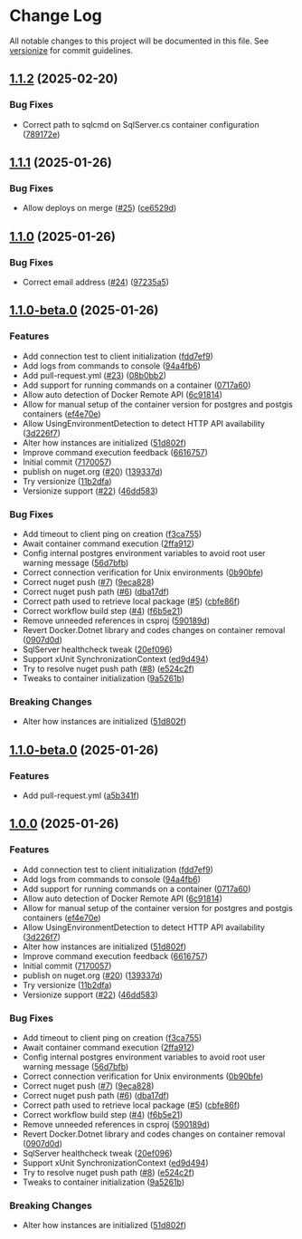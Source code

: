 # Change Log

All notable changes to this project will be documented in this file. See [versionize](https://github.com/versionize/versionize) for commit guidelines.


<a name="1.1.2"></a>
## [1.1.2](https://www.github.com/miguelcouteirorodrigues/DockerTools/releases/tag/v1.1.2) (2025-02-20)

### Bug Fixes

* Correct path to sqlcmd on SqlServer.cs container configuration ([789172e](https://www.github.com/miguelcouteirorodrigues/DockerTools/commit/789172e53e6a7f57b7340172dcb823b117c6975a))

<a name="1.1.1"></a>
## [1.1.1](https://www.github.com/miguelcouteirorodrigues/DockerTools/releases/tag/v1.1.1) (2025-01-26)

### Bug Fixes

* Allow deploys on merge ([#25](https://www.github.com/miguelcouteirorodrigues/DockerTools/issues/25)) ([ce6529d](https://www.github.com/miguelcouteirorodrigues/DockerTools/commit/ce6529d4a48f1d0850d1505673d5d54bdec77b95))

<a name="1.1.0"></a>
## [1.1.0](https://www.github.com/miguelcouteirorodrigues/DockerTools/releases/tag/v1.1.0) (2025-01-26)

### Bug Fixes

* Correct email address ([#24](https://www.github.com/miguelcouteirorodrigues/DockerTools/issues/24)) ([97235a5](https://www.github.com/miguelcouteirorodrigues/DockerTools/commit/97235a5997623ac24dc94b0c92b74c141174e668))

<a name="1.1.0-beta.0"></a>
## [1.1.0-beta.0](https://www.github.com/miguelcouteirorodrigues/DockerTools/releases/tag/v1.1.0-beta.0) (2025-01-26)

### Features

* Add connection test to client initialization ([fdd7ef9](https://www.github.com/miguelcouteirorodrigues/DockerTools/commit/fdd7ef9b2a0938bd56e14a0ac58c3c6e2f88b571))
* Add logs from commands to console ([94a4fb6](https://www.github.com/miguelcouteirorodrigues/DockerTools/commit/94a4fb64a07991981c23d01625d3a3dcbe6219a5))
* Add pull-request.yml ([#23](https://www.github.com/miguelcouteirorodrigues/DockerTools/issues/23)) ([08b0bb2](https://www.github.com/miguelcouteirorodrigues/DockerTools/commit/08b0bb2c01a9364c8d2df534210f7484291bec2c))
* Add support for running commands on a container ([0717a60](https://www.github.com/miguelcouteirorodrigues/DockerTools/commit/0717a6087beaa3dbb63d3bbe5c0a58423fa9ace5))
* Allow auto detection of Docker Remote API ([6c91814](https://www.github.com/miguelcouteirorodrigues/DockerTools/commit/6c9181403dde2a62fb43134d8f423674fc0593cd))
* Allow for manual setup of the container version for postgres and postgis containers ([ef4e70e](https://www.github.com/miguelcouteirorodrigues/DockerTools/commit/ef4e70e42b6a996f9ddeecead444f17066d10847))
* Allow UsingEnvironmentDetection to detect HTTP API availability ([3d226f7](https://www.github.com/miguelcouteirorodrigues/DockerTools/commit/3d226f7fc8ba3fa21d88a30f07c3c2af8dcc4a40))
* Alter how instances are initialized ([51d802f](https://www.github.com/miguelcouteirorodrigues/DockerTools/commit/51d802fc74958dcf73c0cdeab49c12981dfdff71))
* Improve command execution feedback ([6616757](https://www.github.com/miguelcouteirorodrigues/DockerTools/commit/66167572315b1d0107ac31b2656f598a5b423568))
* Initial commit ([7170057](https://www.github.com/miguelcouteirorodrigues/DockerTools/commit/717005767f77cedac6c6ff11d4268bc8736f18b6))
* publish on nuget.org ([#20](https://www.github.com/miguelcouteirorodrigues/DockerTools/issues/20)) ([139337d](https://www.github.com/miguelcouteirorodrigues/DockerTools/commit/139337dc2125b2791cfaef27dcf81839eb3e80ad))
* Try versionize ([11b2dfa](https://www.github.com/miguelcouteirorodrigues/DockerTools/commit/11b2dfa48c627e4602fe2b9913c3e61a1cceb6ab))
* Versionize support ([#22](https://www.github.com/miguelcouteirorodrigues/DockerTools/issues/22)) ([46dd583](https://www.github.com/miguelcouteirorodrigues/DockerTools/commit/46dd583f4dc70354ffcb26c9105e5ea882fed2a9))

### Bug Fixes

* Add timeout to client ping on creation ([f3ca755](https://www.github.com/miguelcouteirorodrigues/DockerTools/commit/f3ca755be5189f35782a9f61609871de78bca941))
* Await container command execution ([2ffa912](https://www.github.com/miguelcouteirorodrigues/DockerTools/commit/2ffa912f1741fa970b4b64ab47529441cb77b7bc))
* Config internal postgres environment variables to avoid root user warning message ([56d7bfb](https://www.github.com/miguelcouteirorodrigues/DockerTools/commit/56d7bfbee9e40122f0d8bab37c75e8333bc419e3))
* Correct connection verification for Unix environments ([0b90bfe](https://www.github.com/miguelcouteirorodrigues/DockerTools/commit/0b90bfe21c890f129b86d1ac4cb02219937a3c78))
* Correct nuget push ([#7](https://www.github.com/miguelcouteirorodrigues/DockerTools/issues/7)) ([9eca828](https://www.github.com/miguelcouteirorodrigues/DockerTools/commit/9eca8282ea162427210b973ea0688f58d60d9640))
* Correct nuget push path ([#6](https://www.github.com/miguelcouteirorodrigues/DockerTools/issues/6)) ([dba17df](https://www.github.com/miguelcouteirorodrigues/DockerTools/commit/dba17df9dfa06ccd0d1fd4acdf0717d85ef74aa6))
* Correct path used to retrieve local package ([#5](https://www.github.com/miguelcouteirorodrigues/DockerTools/issues/5)) ([cbfe86f](https://www.github.com/miguelcouteirorodrigues/DockerTools/commit/cbfe86f6c5d723b6c3d2a86de11175c97fc1666b))
* Correct workflow build step ([#4](https://www.github.com/miguelcouteirorodrigues/DockerTools/issues/4)) ([f6b5e21](https://www.github.com/miguelcouteirorodrigues/DockerTools/commit/f6b5e21aa19529360438576088a38cca3c966c23))
* Remove unneeded references in csproj ([590189d](https://www.github.com/miguelcouteirorodrigues/DockerTools/commit/590189d9e432ad83f3edd12a234c06813e2b72e4))
* Revert Docker.Dotnet library and codes changes on container removal ([0907d0d](https://www.github.com/miguelcouteirorodrigues/DockerTools/commit/0907d0dbf1236e02febb3b8ebb8ac5943ecd1627))
* SqlServer healthcheck tweak ([20ef096](https://www.github.com/miguelcouteirorodrigues/DockerTools/commit/20ef096c609fd1b05c5a0cc4121d3ef2ad536761))
* Support xUnit SynchronizationContext ([ed9d494](https://www.github.com/miguelcouteirorodrigues/DockerTools/commit/ed9d49446f4ff4bf350421d1dddd6058d73f0127))
* Try to resolve nuget push path ([#8](https://www.github.com/miguelcouteirorodrigues/DockerTools/issues/8)) ([e524c2f](https://www.github.com/miguelcouteirorodrigues/DockerTools/commit/e524c2f15f6aee783ca46744d73544bfb11dfaff))
* Tweaks to container initialization ([9a5261b](https://www.github.com/miguelcouteirorodrigues/DockerTools/commit/9a5261bbd3a0d64fc909ff3de9f04079f97ecb78))

### Breaking Changes

* Alter how instances are initialized ([51d802f](https://www.github.com/miguelcouteirorodrigues/DockerTools/commit/51d802fc74958dcf73c0cdeab49c12981dfdff71))

<a name="1.1.0-beta.0"></a>
## [1.1.0-beta.0](https://www.github.com/miguelcouteirorodrigues/DockerTools/releases/tag/v1.1.0-beta.0) (2025-01-26)

### Features

* Add pull-request.yml ([a5b341f](https://www.github.com/miguelcouteirorodrigues/DockerTools/commit/a5b341f8613a1bc10a13953f88a9dbbe7bce100e))

<a name="1.0.0"></a>
## [1.0.0](https://www.github.com/miguelcouteirorodrigues/DockerTools/releases/tag/v1.0.0) (2025-01-26)

### Features

* Add connection test to client initialization ([fdd7ef9](https://www.github.com/miguelcouteirorodrigues/DockerTools/commit/fdd7ef9b2a0938bd56e14a0ac58c3c6e2f88b571))
* Add logs from commands to console ([94a4fb6](https://www.github.com/miguelcouteirorodrigues/DockerTools/commit/94a4fb64a07991981c23d01625d3a3dcbe6219a5))
* Add support for running commands on a container ([0717a60](https://www.github.com/miguelcouteirorodrigues/DockerTools/commit/0717a6087beaa3dbb63d3bbe5c0a58423fa9ace5))
* Allow auto detection of Docker Remote API ([6c91814](https://www.github.com/miguelcouteirorodrigues/DockerTools/commit/6c9181403dde2a62fb43134d8f423674fc0593cd))
* Allow for manual setup of the container version for postgres and postgis containers ([ef4e70e](https://www.github.com/miguelcouteirorodrigues/DockerTools/commit/ef4e70e42b6a996f9ddeecead444f17066d10847))
* Allow UsingEnvironmentDetection to detect HTTP API availability ([3d226f7](https://www.github.com/miguelcouteirorodrigues/DockerTools/commit/3d226f7fc8ba3fa21d88a30f07c3c2af8dcc4a40))
* Alter how instances are initialized ([51d802f](https://www.github.com/miguelcouteirorodrigues/DockerTools/commit/51d802fc74958dcf73c0cdeab49c12981dfdff71))
* Improve command execution feedback ([6616757](https://www.github.com/miguelcouteirorodrigues/DockerTools/commit/66167572315b1d0107ac31b2656f598a5b423568))
* Initial commit ([7170057](https://www.github.com/miguelcouteirorodrigues/DockerTools/commit/717005767f77cedac6c6ff11d4268bc8736f18b6))
* publish on nuget.org ([#20](https://www.github.com/miguelcouteirorodrigues/DockerTools/issues/20)) ([139337d](https://www.github.com/miguelcouteirorodrigues/DockerTools/commit/139337dc2125b2791cfaef27dcf81839eb3e80ad))
* Try versionize ([11b2dfa](https://www.github.com/miguelcouteirorodrigues/DockerTools/commit/11b2dfa48c627e4602fe2b9913c3e61a1cceb6ab))
* Versionize support ([#22](https://www.github.com/miguelcouteirorodrigues/DockerTools/issues/22)) ([46dd583](https://www.github.com/miguelcouteirorodrigues/DockerTools/commit/46dd583f4dc70354ffcb26c9105e5ea882fed2a9))

### Bug Fixes

* Add timeout to client ping on creation ([f3ca755](https://www.github.com/miguelcouteirorodrigues/DockerTools/commit/f3ca755be5189f35782a9f61609871de78bca941))
* Await container command execution ([2ffa912](https://www.github.com/miguelcouteirorodrigues/DockerTools/commit/2ffa912f1741fa970b4b64ab47529441cb77b7bc))
* Config internal postgres environment variables to avoid root user warning message ([56d7bfb](https://www.github.com/miguelcouteirorodrigues/DockerTools/commit/56d7bfbee9e40122f0d8bab37c75e8333bc419e3))
* Correct connection verification for Unix environments ([0b90bfe](https://www.github.com/miguelcouteirorodrigues/DockerTools/commit/0b90bfe21c890f129b86d1ac4cb02219937a3c78))
* Correct nuget push ([#7](https://www.github.com/miguelcouteirorodrigues/DockerTools/issues/7)) ([9eca828](https://www.github.com/miguelcouteirorodrigues/DockerTools/commit/9eca8282ea162427210b973ea0688f58d60d9640))
* Correct nuget push path ([#6](https://www.github.com/miguelcouteirorodrigues/DockerTools/issues/6)) ([dba17df](https://www.github.com/miguelcouteirorodrigues/DockerTools/commit/dba17df9dfa06ccd0d1fd4acdf0717d85ef74aa6))
* Correct path used to retrieve local package ([#5](https://www.github.com/miguelcouteirorodrigues/DockerTools/issues/5)) ([cbfe86f](https://www.github.com/miguelcouteirorodrigues/DockerTools/commit/cbfe86f6c5d723b6c3d2a86de11175c97fc1666b))
* Correct workflow build step ([#4](https://www.github.com/miguelcouteirorodrigues/DockerTools/issues/4)) ([f6b5e21](https://www.github.com/miguelcouteirorodrigues/DockerTools/commit/f6b5e21aa19529360438576088a38cca3c966c23))
* Remove unneeded references in csproj ([590189d](https://www.github.com/miguelcouteirorodrigues/DockerTools/commit/590189d9e432ad83f3edd12a234c06813e2b72e4))
* Revert Docker.Dotnet library and codes changes on container removal ([0907d0d](https://www.github.com/miguelcouteirorodrigues/DockerTools/commit/0907d0dbf1236e02febb3b8ebb8ac5943ecd1627))
* SqlServer healthcheck tweak ([20ef096](https://www.github.com/miguelcouteirorodrigues/DockerTools/commit/20ef096c609fd1b05c5a0cc4121d3ef2ad536761))
* Support xUnit SynchronizationContext ([ed9d494](https://www.github.com/miguelcouteirorodrigues/DockerTools/commit/ed9d49446f4ff4bf350421d1dddd6058d73f0127))
* Try to resolve nuget push path ([#8](https://www.github.com/miguelcouteirorodrigues/DockerTools/issues/8)) ([e524c2f](https://www.github.com/miguelcouteirorodrigues/DockerTools/commit/e524c2f15f6aee783ca46744d73544bfb11dfaff))
* Tweaks to container initialization ([9a5261b](https://www.github.com/miguelcouteirorodrigues/DockerTools/commit/9a5261bbd3a0d64fc909ff3de9f04079f97ecb78))

### Breaking Changes

* Alter how instances are initialized ([51d802f](https://www.github.com/miguelcouteirorodrigues/DockerTools/commit/51d802fc74958dcf73c0cdeab49c12981dfdff71))

